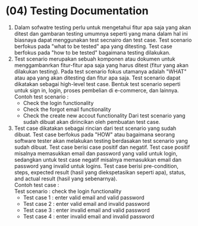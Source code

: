 # (04) Testing Documentation

1. Dalam sofwatre testing perlu untuk mengetahui fitur apa saja yang akan ditest dan gambaran testing umumnya seperti yang mana dalam hal ini biasnaya dapat menggunakan test secnairo dan test case. Test scenario berfokus pada "what to be tested" apa yang ditesting. Test case berfokus pada "how to be tested" bagaimana testing dilakukan.
2. Test scenario merupakan sebuah komponen atau dokumen untuk menggambanrkan fitur-fitur apa saja yang harus ditest (fitur yang akan dilakukan testing). Pada test scenario fokus utamanya adalah "WHAT" atau apa yang akan ditesting dan fitur apa saja. Test scenario dapat dikatakan sebagai high-level test case. Bentuk test scenario seperti untuk sign in, login, proses pembelian di e-commerce, dan lainnya.\
Contoh test scenario :
    - Check the login functionality
    - Check the forgot email functionality
    - Check the create new accout functionality
Dari test scenario yang sudah dibuat akan dirincikan oleh pembuatan test case.
3. Test case dikatakan sebagai rincian dari test scenario yang sudah dibuat. Test case berfokus pada "HOW" atau bagaimana seorang software tester akan melakukan testing berdasakan test scenario yang sudah dibuat. Test case berisi case positif dan negatif. Test case positif misalnya memasukkan email dan password yang valid untuk login, sedangkan untuk test case negatif misalnya memasukkan email dan password yang invalid untuk logins. Test case berisi pre-condition, steps, expected result (hasil yang diekspetasikan seperti apa), status, and actual result (hasil yang sebenarnya).\
Contoh test case :\
Test scenario : check the login functionality
    - Test case 1 : enter valid email and valid password
    - Test case 2 : enter valid email and invalid password
    - Test case 3 : enter invalid email and valid password 
    - Test case 4 : enter invalid email and invalid password


